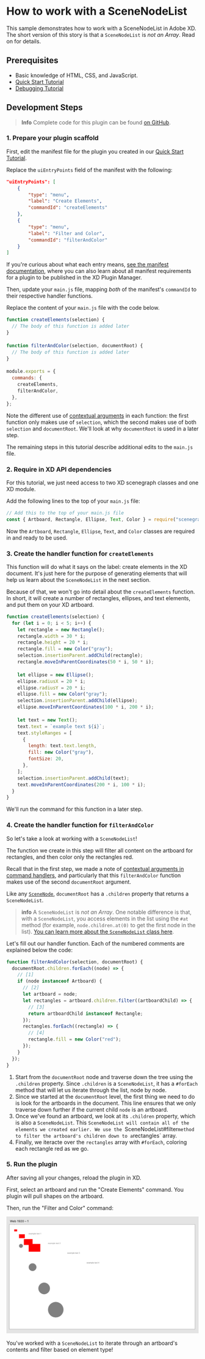 # How to work with a SceneNodeList

This sample demonstrates how to work with a SceneNodeList in Adobe XD. The short version of this story is that a `SceneNodeList` is _not an Array_. Read on for details.

## Prerequisites

- Basic knowledge of HTML, CSS, and JavaScript.
- [Quick Start Tutorial](/tutorials/quick-start/)
- [Debugging Tutorial](/tutorials/debugging/)

## Development Steps

> **Info**
> Complete code for this plugin can be found [on GitHub](https://github.com/AdobeXD/Plugin-Samples/tree/master/how-to-work-with-scenenodelist).

### 1. Prepare your plugin scaffold

First, edit the manifest file for the plugin you created in our [Quick Start Tutorial](/tutorials/quick-start/).

Replace the `uiEntryPoints` field of the manifest with the following:

```json
"uiEntryPoints": [
	{
		"type": "menu",
		"label": "Create Elements",
		"commandId": "createElements"
	},
	{
		"type": "menu",
		"label": "Filter and Color",
		"commandId": "filterAndColor"
	}
]
```

If you're curious about what each entry means, [see the manifest documentation](/develop/plugin-development/plugin-structure/manifest/), where you can also learn about all manifest requirements for a plugin to be published in the XD Plugin Manager.

Then, update your `main.js` file, mapping _both_ of the manifest's `commandId` to their respective handler functions.

Replace the content of your `main.js` file with the code below.

```js
function createElements(selection) {
  // The body of this function is added later
}

function filterAndColor(selection, documentRoot) {
  // The body of this function is added later
}

module.exports = {
  commands: {
    createElements,
    filterAndColor,
  },
};
```

Note the different use of [contextual arguments](/develop/plugin-development/plugin-structure/handlers/#contextual-arguments) in each function: the first function only makes use of `selection`, which the second makes use of both `selection` and `documentRoot`. We'll look at why `documentRoot` is used in a later step.

The remaining steps in this tutorial describe additional edits to the `main.js` file.

### 2. Require in XD API dependencies

For this tutorial, we just need access to two XD scenegraph classes and one XD module.

Add the following lines to the top of your `main.js` file:

```js
// Add this to the top of your main.js file
const { Artboard, Rectangle, Ellipse, Text, Color } = require("scenegraph");
```

Now the `Artboard`, `Rectangle`, `Ellipse`, `Text`, and `Color` classes are required in and ready to be used.

### 3. Create the handler function for `createElements`

This function will do what it says on the label: create elements in the XD document. It's just here for the purpose of generating elements that will help us learn about the `SceneNodeList` in the next section.

Because of that, we won't go into detail about the `createElements` function. In short, it will create a number of rectangles, ellipses, and text elements, and put them on your XD artboard.

```js
function createElements(selection) {
  for (let i = 0; i < 5; i++) {
    let rectangle = new Rectangle();
    rectangle.width = 30 * i;
    rectangle.height = 20 * i;
    rectangle.fill = new Color("gray");
    selection.insertionParent.addChild(rectangle);
    rectangle.moveInParentCoordinates(50 * i, 50 * i);

    let ellipse = new Ellipse();
    ellipse.radiusX = 20 * i;
    ellipse.radiusY = 20 * i;
    ellipse.fill = new Color("gray");
    selection.insertionParent.addChild(ellipse);
    ellipse.moveInParentCoordinates(100 * i, 200 * i);

    let text = new Text();
    text.text = `example text ${i}`;
    text.styleRanges = [
      {
        length: text.text.length,
        fill: new Color("gray"),
        fontSize: 20,
      },
    ];
    selection.insertionParent.addChild(text);
    text.moveInParentCoordinates(200 * i, 100 * i);
  }
}
```

We'll run the command for this function in a later step.

### 4. Create the handler function for `filterAndColor`

So let's take a look at working with a `SceneNodeList`!

The function we create in this step will filter all content on the artboard for rectangles, and then color only the rectangles red.

Recall that in the first step, we made a note of [contextual arguments in command handlers](/develop/plugin-development/plugin-structure/handlers/#contextual-arguments), and particularly that this `filterAndColor` function makes use of the second `documentRoot` argument.

Like any [`SceneNode`](/reference/scenegraph/#scenenode), `documentRoot` has a `.children` property that returns a `SceneNodeList`.

> **info**
> A `SceneNodeList` is _not an Array_. One notable difference is that, with a `SceneNodeList`, you access elements in the list using the `#at` method (for example, `node.children.at(0)` to get the first node in the list). [You can learn more about the `SceneNodeList` class here](/reference/SceneNodeList/).

Let's fill out our handler function. Each of the numbered comments are explained below the code:

```js
function filterAndColor(selection, documentRoot) {
  documentRoot.children.forEach((node) => {
    // [1]
    if (node instanceof Artboard) {
      // [2]
      let artboard = node;
      let rectangles = artboard.children.filter((artboardChild) => {
        // [3]
        return artboardChild instanceof Rectangle;
      });
      rectangles.forEach((rectangle) => {
        // [4]
        rectangle.fill = new Color("red");
      });
    }
  });
}
```

1. Start from the `documentRoot` node and traverse down the tree using the `.children` property. Since `.children` is a `SceneNodeList`, it has a `#forEach` method that will let us iterate through the list, node by node.
1. Since we started at the `documentRoot` level, the first thing we need to do is look for the artboards in the document. This line ensures that we only traverse down further if the current child `node` is an artboard.
1. Once we've found an artboard, we look at its `.children` property, which is also a `SceneNodeList`. This `SceneNodeList will contain all of the elements we created earlier. We use the `SceneNodeList#filter`method to filter the artboard's children down to a`rectangles` array.
1. Finally, we iteracte over the `rectangles` array with `#forEach`, coloring each rectangle red as we go.

### 5. Run the plugin

After saving all your changes, reload the plugin in XD.

First, select an artboard and run the "Create Elements" command. You plugin will pull shapes on the artboard.

Then, run the "Filter and Color" command:

![multiple texts, rectangles, and circles](../../images/filter-and-color.png)

You've worked with a `SceneNodeList` to iterate through an artboard's contents and filter based on element type!
